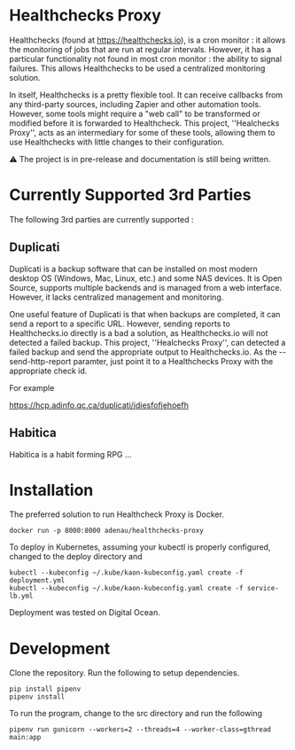 # Healthchecks Proxy

Healthchecks (found at https://healthchecks.io), is a cron monitor : it allows the monitoring of jobs that are run at regular intervals. However, it has a particular functionality not found in most cron monitor : the ability to signal failures. This allows Healthchecks to be used a centralized monitoring solution.

In itself, Healthchecks is a pretty flexible tool. It can receive callbacks from any third-party sources, including Zapier and other automation tools. However, some tools might require a "web call" to be transformed or modified before it is forwarded to Healthcheck. This project, ''Healchecks Proxy'', acts as an intermediary for some of these tools, allowing them to use Healthchecks with little changes to their configuration.

:warning: The project is in pre-release and documentation is still being written. 

# Currently Supported 3rd Parties

The following 3rd parties are currently supported :

## Duplicati

Duplicati is a backup software that can be installed on most modern desktop OS (Windows, Mac, Linux, etc.) and some NAS devices. It is Open Source, supports multiple backends and is managed from a web interface. However, it lacks centralized management and monitoring.

One useful feature of Duplicati is that when backups are completed, it can send a report to a specific URL. However, sending reports to Healthchecks.io directly is a bad a solution, as Healthchecks.io will not detected a failed backup. This project, ''Healchecks Proxy'', can detected a failed backup and send the appropriate output to Healthchecks.io. As the --send-http-report paramter, just point it to a Healthchecks Proxy with the appropriate check id.

For example

https://hcp.adinfo.qc.ca/duplicati/jdiesfofjehoefh

## Habitica

Habitica is a habit forming RPG ...


# Installation

The preferred solution to run Healthcheck Proxy is Docker.

    docker run -p 8000:8000 adenau/healthchecks-proxy

To deploy in Kubernetes, assuming your kubectl is properly configured, changed to the deploy directory and 

    kubectl --kubeconfig ~/.kube/kaon-kubeconfig.yaml create -f deployment.yml 
    kubectl --kubeconfig ~/.kube/kaon-kubeconfig.yaml create -f service-lb.yml 

Deployment was tested on Digital Ocean.

# Development

Clone the repository. Run the following to setup dependencies.

    pip install pipenv
    pipenv install

To run the program, change to the src directory and run the following

    pipenv run gunicorn --workers=2 --threads=4 --worker-class=gthread main:app
